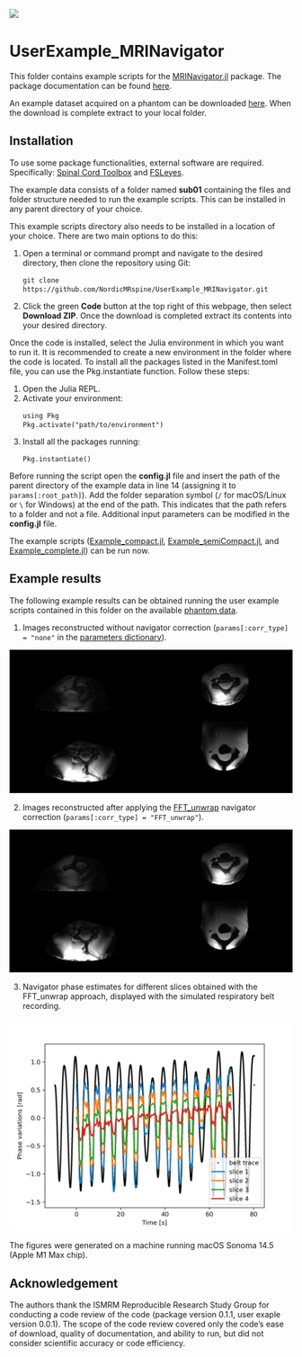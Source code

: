 [![](https://img.shields.io/badge/docs-latest-blue.svg)](https://NordicMRspine.github.io/MRINavigator.jl/dev)


# UserExample_MRINavigator
This folder contains example scripts for the [MRINavigator.jl](https://github.com/NordicMRspine/MRINavigator.jl) package. The package documentation can be found [here](https://NordicMRspine.github.io/MRINavigator.jl/dev).

An example dataset acquired on a phantom can be downloaded [here](https://doi.org/10.5281/zenodo.10731729). When the download is complete extract to your local folder.

## Installation
To use some package functionalities, external software are required. Specifically: [Spinal Cord Toolbox](https://spinalcordtoolbox.com/stable/) and [FSLeyes](https://open.win.ox.ac.uk/pages/fsl/fsleyes/fsleyes/userdoc/install.html).

The example data consists of a folder named **sub01** containing the files and folder structure needed to run the example scripts. This can be installed in any parent directory of your choice.

This example scripts directory also needs to be installed in a location of your choice. There are two main options to do this:
1. Open a terminal or command prompt and navigate to the desired directory, then clone the repository using Git:
    ```
    git clone https://github.com/NordicMRspine/UserExample_MRINavigator.git
    ```
2. Click the green **Code** button at the top right of this webpage, then select **Download ZIP**. Once the download is completed extract its contents into your desired directory.

Once the code is installed, select the Julia environment in which you want to run it. It is recommended to create a new environment in the folder where the code is located. To install all the packages listed in the Manifest.toml file, you can use the Pkg.instantiate function. Follow these steps:
1. Open the Julia REPL.
2. Activate your environment:
    ```
    using Pkg
    Pkg.activate("path/to/environment")
    ```
3. Install all the packages running:
    ```
    Pkg.instantiate()
    ```

Before running the script open the **config.jl** file and insert the path of the parent directory of the example data in line 14 (assigning it to `params[:root_path]`). 
Add the folder separation symbol (`/` for macOS/Linux or `\` for Windows) at the end of the path. This indicates that the path refers to a folder and not a file.
Additional input parameters can be modified in the **config.jl** file.

The example scripts ([Example_compact.jl](https://github.com/NordicMRspine/UserExample_MRINavigator/blob/slice_echo_selection/Example_compact.jl), 
[Example_semiCompact.jl](https://github.com/NordicMRspine/UserExample_MRINavigator/blob/slice_echo_selection/Example_semiCompact.jl), and 
[Example_complete.jl](https://github.com/NordicMRspine/UserExample_MRINavigator/blob/slice_echo_selection/Example_complete.jl)) can be run now.

## Example results
The following example results can be obtained running the user example scripts contained in this folder on the available [phantom data](https://doi.org/10.5281/zenodo.10731729).
1. Images reconstructed without navigator correction (`params[:corr_type] = "none"` in the [parameters dictionary](https://nordicmrspine.github.io/MRINavigator.jl/dev/GettingStarted/#The-parameters-dictionary)).

![nocorr](./docs/nav_nocorr.png)

2. Images reconstructed after applying the [FFT_unwrap](https://nordicmrspine.github.io/MRINavigator.jl/dev/Pipelines/) navigator correction (`params[:corr_type] = "FFT_unwrap"`).

![corr](./docs/nav_corr.png)

3. Navigator phase estimates for different slices obtained with the FFT_unwrap approach, displayed with the simulated respiratory belt recording.

![nav](./docs/nav.png)

The figures were generated on a machine running macOS Sonoma 14.5 (Apple M1 Max chip).

## Acknowledgement
The authors thank the ISMRM Reproducible Research Study Group for conducting a code review of the code (package version 0.1.1, user exaple version 0.0.1). The scope of the code review covered only the code’s ease of download, quality of documentation, and ability to run, but did not consider scientific accuracy or code efficiency.
